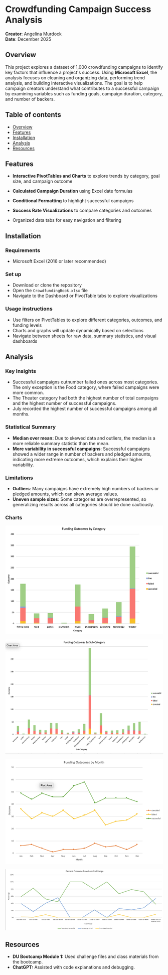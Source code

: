 # Crowdfunding Campaign Success Analysis
**Creator**: Angelina Murdock  
**Date**: December 2025

## Overview
This project explores a dataset of 1,000 crowdfunding campaigns to identify key factors that influence a project's success. Using **Microsoft Excel**, the analysis focuses on cleaning and organizing data, performing trend analysis, and building interactive visualizations. The goal is to help campaign creators understand what contributes to a successful campaign by examining variables such as funding goals, campaign duration, category, and number of backers.

## Table of contents
- [Overview](#overview)
- [Features](#features)
- [Installation](#installation)
- [Analysis](#analysis)
- [Resources](#resources)

## Features
- **Interactive PivotTables and Charts** to explore trends by category, goal size, and campaign outcome

- **Calculated Campaign Duration** using Excel date formulas

- **Conditional Formatting** to highlight successful campaigns

- **Success Rate Visualizations** to compare categories and outcomes

- Organized data tabs for easy navigation and filtering

## Installation
### Requirements
- Microsoft Excel (2016 or later recommended)

### Set up
- Download or clone the repository
- Open the `CrowdfundingBook.xlsx` file
- Navigate to the Dashboard or PivotTable tabs to explore visualizations

### Usage instructions
- Use filters on PivotTables to explore different categories, outcomes, and funding levels
- Charts and graphs will update dynamically based on selections
- Navigate between sheets for raw data, summary statistics, and visual dashboards

## Analysis
### Key Insights
- Successful campaigns outnumber failed ones across most categories. The only exception is the Food category, where failed campaigns were more common.
- The Theater category had both the highest number of total campaigns and the highest number of successful campaigns.
- July recorded the highest number of successful campaigns among all months.

### Statistical Summary
- **Median over mean:** Due to skewed data and outliers, the median is a more reliable summary statistic than the mean.
- **More variability in successful campaigns**: Successful campaigns showed a wider range in number of backers and pledged amounts, indicating more extreme outcomes, which explains their higher variability.

### Limitations
- **Outliers**: Many campaigns have extremely high numbers of backers or pledged amounts, which can skew average values.
- **Uneven sample sizes**: Some categories are overrepresented, so generalizing results across all categories should be done cautiously.

### Charts
![Funding Outcomes by Category](Graphs/Funding_outcomes_category.png)

![Funding Outcomes by Sub-Category](Graphs/funding_outcomes_sub-category.png)

![Funding Outcomes by Month](Graphs/funding_outcomes_month.png)

![Funding Outcomes by Goal Range](Graphs/funding_outcome_goal_range.png)

## Resources
- **DU Bootcamp Module 1:** Used challenge files and class materials from the bootcamp.
- **ChatGPT:** Assisted with code explanations and debugging.
